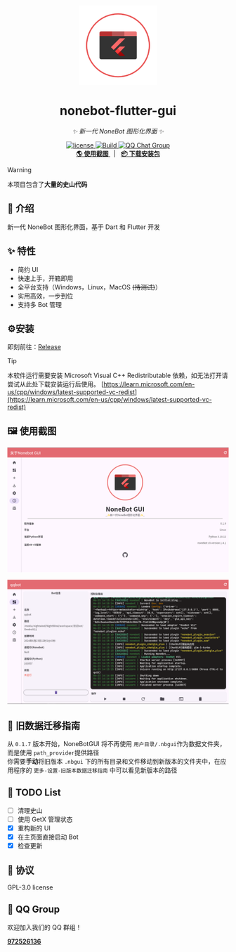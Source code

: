 <div align="center">
  <a ><img src="lib/assets/logo.png" width="180" height="180" alt="NoneBotGUI_Logo"></a>
  <br>
<div align="center">

# nonebot-flutter-gui
</div>

_✨ 新一代 NoneBot 图形化界面 ✨_

<a href="./LICENSE">
    <img src="https://img.shields.io/github/license/XTxiaoting14332/nonebot-flutter-gui.svg" alt="license">
</a>
<a href="https://github.com/NoneBotGUI/nonebot-flutter-gui/actions/workflows/build.yml">
  <img src="https://github.com/NoneBotGUI/nonebot-flutter-gui/actions/workflows/build.yml/badge.svg?event=workflow_run" alt="Build" />
</a>
<a href="http://qm.qq.com/cgi-bin/qm/qr?_wv=1027&k=d5JPzIUg6qjJo3E0Zz9vBeUuYNTW3ooC&authKey=xm%2F53DWfXOoz7Is3Llbc9r9E%2FB7AkSV8ERCXf7hI3e%2Fb6ra5gEhoJIfiCzZz6rCz&noverify=0&group_code=972526136">
  <img src="https://img.shields.io/badge/QQ%E7%BE%A4-972526136-orange?style=flat-square" alt="QQ Chat Group">
</a>
<br />
<a href="#使用截图" target="__blank">
  <strong>🌎 使用截图</strong>
</a>
&nbsp;&nbsp;|&nbsp;&nbsp;
<a href="https://github.com/NonebotGUI/nonebot-flutter-gui/releases" target="__blank">
  <strong>📦️ 下载安装包</strong>
</a>

</div>

> [!warning] 
> 本项目包含了**大量的史山代码**

## 📖 介绍

新一代 NoneBot 图形化界面，基于 Dart 和 Flutter 开发

## ✨ 特性

- 简约 UI
- 快速上手，开箱即用
- 全平台支持（Windows，Linux，MacOS ~~(待测试)~~）
- 实用高效，一步到位
- 支持多 Bot 管理

## ⚙️安装

即刻前往：[Release](https://github.com/NonebotGUI/nonebot-flutter-gui/releases)

> [!tip]
> 本软件运行需要安装 Microsoft Visual C++ Redistributable 依赖，如无法打开请尝试从此处下载安装运行后使用。
[https://learn.microsoft.com/en-us/cpp/windows/latest-supported-vc-redist](https://learn.microsoft.com/en-us/cpp/windows/latest-supported-vc-redist)


## 🖼️ 使用截图

![img1](img/1.png)

![img](img/2.png)

## 🚚 旧数据迁移指南

从 `0.1.7` 版本开始，NoneBotGUI 将不再使用 `用户目录/.nbgui`作为数据文件夹，而是使用 `path_provider`提供路径<br>
你需要**手动**将旧版本 `.nbgui` 下的所有目录和文件移动到新版本的文件夹中，在应用程序的 `更多-设置-旧版本数据迁移指南` 中可以看见新版本的路径

## 📑 TODO List

- [ ] 清理史山
- [ ] 使用 GetX 管理状态
- [X] 重构新的 UI
- [X] 在主页面直接启动 Bot
- [X] 检查更新

## 📄 协议

GPL-3.0 license

## 🐧 QQ Group

欢迎加入我们的 QQ 群组！

<a href="http://qm.qq.com/cgi-bin/qm/qr?_wv=1027&k=d5JPzIUg6qjJo3E0Zz9vBeUuYNTW3ooC&authKey=xm%2F53DWfXOoz7Is3Llbc9r9E%2FB7AkSV8ERCXf7hI3e%2Fb6ra5gEhoJIfiCzZz6rCz&noverify=0&group_code=972526136" target="__blank">
  <strong>972526136</strong>
</a>